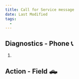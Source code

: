 ```yaml
---
title: Call for Service message
date: Last Modified 
tags:
  -  
---
```

## Diagnostics - Phone 📞

1.

## Action - Field 🛻
